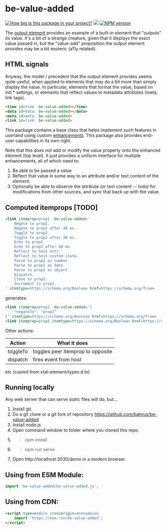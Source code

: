 # be-value-added

[![How big is this package in your project?](https://img.shields.io/bundlephobia/minzip/be-value-added?style=for-the-badge)](https://bundlephobia.com/result?p=be-value-added)
<img src="http://img.badgesize.io/https://cdn.jsdelivr.net/npm/be-value-added?compression=gzip">
[![NPM version](https://badge.fury.io/js/be-value-added.png)](http://badge.fury.io/js/be-value-added)

The [output element](https://developer.mozilla.org/en-US/docs/Web/HTML/Element/output) provides an example of a built-in element that "outputs" its value.  It's a bit of a strange creature, given that it displays the exact value passed in, but the "value-add" proposition the output element provides may be a bit esoteric (a11y related).

## HTML signals

Anyway, the model / precedent that the output element provides seems quite useful, when applied to elements that may do a bit more than simply display the value.  In particular, elements that format the value, based on Intl.* settings, or elements that reflect values to metadata attributes (meta, link tags).

```html
<time id=time  be-value-added></time>
<data id=data  be-value-added></data>
<meta id=meta  be-value-added>
<link id=link  be-value-added>
```

This package contains a base class that helps implement such features in userland using custom [enhancements](https://github.com/bahrus).  This package  also provides end-user capabilities in its own right.

Note that this does *not* add or modify the value property onto the enhanced element (top level).  It just provides a uniform interface for multiple enhancements, all of which need to:

1.  Be able to be passed a value
2.  Reflect that value in some way to an attribute and/or text content of the element.
3.  Optionally be able to observe the attribute (or text content -- todo) for modifications from other sources, and sync that back up with the value.

## Computed itemprops [TODO]

```html
<link itemprop=prop1  be-value-added='
    Negate to prop2.
    Negate to prop2 after 40 ms.
    Toggle to prop2.
    Toggle to prop2 after 40 ms.
    Echo to prop2.
    Echo to prop2 after 40 ms.
    Reflect to host attr.
    Reflect to host custom state.
    Parse to prop2 as number.
    Parse to prop2 as date.
    Parse to prop2 as object.
    Dispatch.
    Clone to prop2.
    Increment to prop2.
' itemtype=https://schema.org/Boolean href=https://schema.org/True>
```

generates:

```html
<link itemprop=prop1  be-value-added='{
    "negateTo": "prop2"
}' itemtype=https://schema.org/Boolean href=https://schema.org/True>
<link itemprop=prop2 itemtype=https://schema.org/Boolean href=https://schema.org/False>
```

Other actions:

| Action     | What it does                      |
|------------|-----------------------------------|
| toggleTo   | toggles peer itemprop to opposite |
| dispatch   | fires event from host             |

etc (copied from xtal-element/types.d.ts)

## Running locally

Any web server that can serve static files will do, but...

1.  Install git.
2.  Do a git clone or a git fork of repository https://github.com/bahrus/be-value-added
3.  Install node.js
4.  Open command window to folder where you cloned this repo.
5.  > npm install
6.  > npm run serve
7.  Open http://localhost:3030/demo in a modern browser.

## Using from ESM Module:

```JavaScript
import 'be-value-added/be-value-added.js';
```

## Using from CDN:

```html
<script type=module crossorigin=anonymous>
    import 'https://esm.run/be-value-added';
</script>
```


